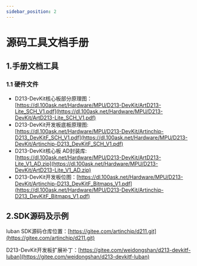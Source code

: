 ```yaml
---
sidebar_position: 2
---
```


# 源码工具文档手册

## 1.手册文档工具

### 1.1 硬件文件

- D213-DevKit核心板部分原理图：[https://dl.100ask.net/Hardware/MPU/D213-DevKit/ArtD213-Lite_SCH_V1.pdf](https://dl.100ask.net/Hardware/MPU/D213-DevKit/ArtD213-Lite_SCH_V1.pdf)
- D213-DevKit开发板底板原理图: [https://dl.100ask.net/Hardware/MPU/D213-DevKit/Artinchip-D213_DevKitF_SCH_V1.pdf](https://dl.100ask.net/Hardware/MPU/D213-DevKit/Artinchip-D213_DevKitF_SCH_V1.pdf)
-  D213-DevKit核心板 AD封装库:[https://dl.100ask.net/Hardware/MPU/D213-DevKit/ArtD213-Lite_V1_AD.zip](https://dl.100ask.net/Hardware/MPU/D213-DevKit/ArtD213-Lite_V1_AD.zip)
- D213-DevKit开发板位图：[https://dl.100ask.net/Hardware/MPU/D213-DevKit/Artinchip-D213_DevKitF_Bitmaps_V1.pdf](https://dl.100ask.net/Hardware/MPU/D213-DevKit/Artinchip-D213_DevKitF_Bitmaps_V1.pdf)



## 2.SDK源码及示例

luban SDK源码仓库位置：[https://gitee.com/artinchip/d211.git](https://gitee.com/artinchip/d211.git)

D213-DevKit开发板扩展补丁：[https://gitee.com/weidongshan/d213-devkitf-luban](https://gitee.com/weidongshan/d213-devkitf-luban)